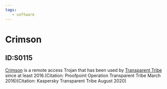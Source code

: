 ```yaml
---
tags:
   - software
---
```

# Crimson
## ID:S0115
[Crimson](/mitre/software/S0115) is a remote access Trojan that has been used by [Transparent Tribe](/mitre/groups/G0134) since at least 2016.(Citation: Proofpoint Operation Transparent Tribe March 2016)(Citation: Kaspersky Transparent Tribe August 2020)
